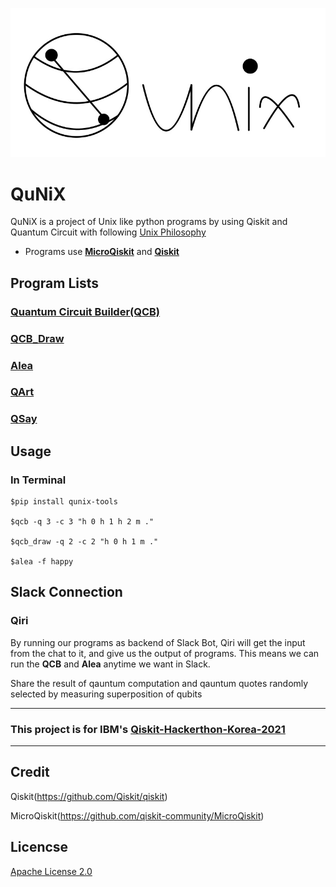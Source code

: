 ![Team Logo](team_logo.jpg)

# QuNiX

QuNiX is a project of Unix like python programs by using Qiskit and Quantum Circuit with following [Unix Philosophy](https://en.wikipedia.org/wiki/Unix_philosophy)

- Programs use [**MicroQiskit**](https://github.com/qiskit-community/MicroQiskit) and [**Qiskit**](https://github.com/Qiskit/qiskit)

## Program Lists

### [Quantum Circuit Builder(QCB)](https://github.com/echo724/qunix/tree/main/qcb)

### [QCB_Draw](https://github.com/echo724/qunix/tree/main/qcb_draw)

### [Alea](https://github.com/echo724/qunix/tree/main/alea)

### [QArt](https://github.com/echo724/qunix/qart)

### [QSay](https://github.com/echo724/qunix/tree/main/qsay)

## Usage

### In Terminal
```
$pip install qunix-tools

$qcb -q 3 -c 3 "h 0 h 1 h 2 m ."

$qcb_draw -q 2 -c 2 "h 0 h 1 m ."

$alea -f happy
```

## Slack Connection

### Qiri

By running our programs as backend of Slack Bot, Qiri will get the input from the chat to it, and give us the output of programs.
This means we can run the **QCB** and **Alea** anytime we want in Slack.

Share the result of qauntum computation and qauntum quotes randomly selected by measuring superposition of qubits

---
### This project is for IBM's [Qiskit-Hackerthon-Korea-2021](https://github.com/qiskit-community/qiskit-hackathon-korea-21)
---

## Credit

Qiskit(https://github.com/Qiskit/qiskit)

MicroQiskit(https://github.com/qiskit-community/MicroQiskit)

## Licencse

[Apache License 2.0](LICENSE)
